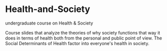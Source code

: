 # Health-and-Society
undergraduate course on Health &amp; Society

Course slides that analyze the theories of why society functions that way it does in terms
of health both from the personal and public point of view. The Social Determinants of Health 
factor into everyone's health in society.
